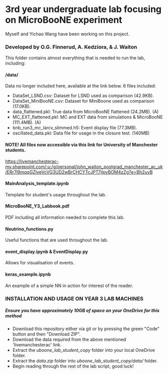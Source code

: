 # 3rd year undergraduate lab focusing on MicroBooNE experiment

Myself and Yichao Wang have been working on this project.
### Developed by O.G. Finnerud, A. Kedziora, & J. Waiton

This folder contains almost everything that is needed to run the lab, including:

#### /data/
Data no longer included here, available at the link below.
6 files included:
- DataSet_LSND.csv: Dataset for LSND used as comparison (42.9KB).
- DataSet_MiniBooNE.csv: Dataset for MiniBoone used as comparison (17.0KB).
- data_flattened.pkl: True data from MicroBooNE flattened (24.2MB). (A)
- MC_EXT_flattened.pkl: MC and EXT data from simulations & MicroBooNE (111.4MB). (A)
- bnb_run3_mc_larcv_slimmed.h5: Event display file (77.3MB).
- oscillated_data.pkl: Data file for usage in the closure test. (140MB)

#### NOTE! All files now accessible via this link for University of Manchester students.
https://livemanchesterac-my.sharepoint.com/:u:/g/personal/john_waiton_postgrad_manchester_ac_uk/ERr7l9mqqGZIveVcVG3UD2wBrCHCYTcJPT7jIpyBOM4zZg?e=Bh2uvB



#### MainAnalysis_template.ipynb
Template for student's usage throughout the lab.

#### MicroBooNE_Y3_Labbook.pdf
PDF including all information needed to complete this lab.


#### Neutrino_functions.py
Useful functions that are used throughout the lab.


#### event_display.ipynb & EventDisplay.py
Allows for visualisation of events.

#### keras_example.ipynb
An example of a simple NN in action for interest of the reader.

### INSTALLATION AND USAGE ON YEAR 3 LAB MACHINES

##### Ensure you have approximately 10GB of space on your OneDrive for this method

- Download this repository either via git or by pressing the green "Code" button and then "Download ZIP".
- Download the data required from the above mentioned 'livemanchesterac' link. 
- Extract the *uboone_lab_student_copy* folder into your local OneDrive folder.
- Extract the *data.zip* folder into *uboone_lab_student_copy/data/* folder.
- Begin reading through the rest of the lab script, good luck!
